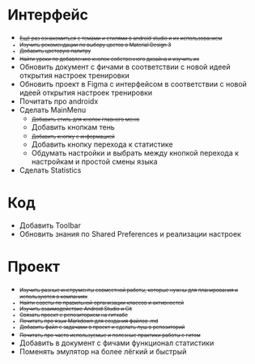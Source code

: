 # Интерфейс
+ <font size = "1">~~Ещё раз ознакомиться с темами и стилями в android studio и их использованием~~
+ ~~Изучить рекомендации по выбору цветов в Material Design 3~~
+ ~~Добавить цветовую палитру~~
+ ~~Найти уроки по добавлению кнопок собственного дизайна и изучить их~~</font>
+ Обновить документ с фичами в соответствии с новой идеей открытия настроек тренировки
+ Обновить проект в Figma с интерфейсом в соответствии с новой идеей открытия настроек тренировки
+ Почитать про androidx
+ Сделать MainMenu
  + <font size = "1">~~Добавить стиль для кнопок главного меню~~</font>
  + Добавить кнопкам тень
  + <font size = "1">~~Добавить кнопку с информацией~~</font>
  + Добавить кнопку перехода к статистике
  + Обдумать настройки и выбрать между кнопкой перехода к настройкам и простой смены языка
+ Сделать Statistics

# Код
+ Добавить Toolbar
+ Обновить знания по Shared Preferences и реализации настроек


# Проект
+ <font size = "1">~~Изучить разные инструменты совместной работы, которые нужны для планирования и используются в компаниях~~
+ ~~Найти советы по правильной организации классов и активностей~~
+ ~~Изучить взаимодействие Android Studio и Git~~
+ ~~Связать проект с репозиторием на гитхабе~~
+ ~~Почитать про язык Markdown для создания файлов .md~~
+ ~~Добавить файл с задачами в проект и сделать пуш в репозиторий~~
+ ~~Почитать про часто используемые и полезные практики работы с гитом~~</font>
+ Добавить в документ с фичами функционал статистики
+ Поменять эмулятор на более лёгкий и быстрый